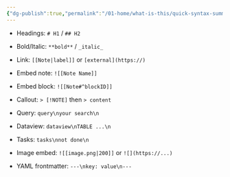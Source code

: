 ```yaml
---
{"dg-publish":true,"permalink":"/01-home/what-is-this/quick-syntax-summary-copy-paste-reference/","noteIcon":"","created":"2025-09-05T19:21:04.365+02:00","updated":"2025-09-05T19:23:11.746+02:00"}
---
```



- Headings: `# H1` / `## H2`
    
- Bold/Italic: `**bold**` / `_italic_`
    
- Link: `[[Note|label]]` or `[external](https://)`
    
- Embed note: `![[Note Name]]`
    
- Embed block: `![[Note#^blockID]]`
    
- Callout: `> [!NOTE]` then `> content`
    
- Query: `query\nyour search\n`
    
- Dataview: `dataview\nTABLE ...\n`
    
- Tasks: `tasks\nnot done\n`
    
- Image embed: `![[image.png|200]]` or `![](https://...)`
    
- YAML frontmatter: `---\nkey: value\n---`
    
